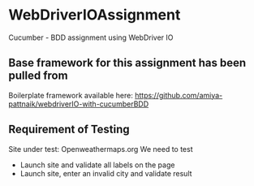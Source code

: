 # WebDriverIOAssignment
Cucumber - BDD assignment using WebDriver IO

## Base framework for this assignment has been pulled from
Boilerplate framework available here: https://github.com/amiya-pattnaik/webdriverIO-with-cucumberBDD

## Requirement of Testing
Site under test: Openweathermaps.org
We need to test 
- Launch site and validate all labels on the page
- Launch site, enter an invalid city and validate result
